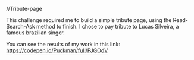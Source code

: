 //Tribute-page

This challenge required me to build a simple tribute page, using the Read-Search-Ask method to finish. I chose to pay tribute to Lucas
Silveira, a famous brazilian singer.

You can see the results of my work in this link:
https://codepen.io/Puckman/full/PJGOdV
